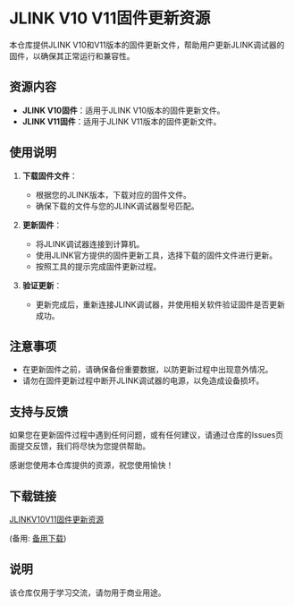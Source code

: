 # JLINK V10 V11固件更新资源

本仓库提供JLINK V10和V11版本的固件更新文件，帮助用户更新JLINK调试器的固件，以确保其正常运行和兼容性。

## 资源内容

- **JLINK V10固件**：适用于JLINK V10版本的固件更新文件。
- **JLINK V11固件**：适用于JLINK V11版本的固件更新文件。

## 使用说明

1. **下载固件文件**：
   - 根据您的JLINK版本，下载对应的固件文件。
   - 确保下载的文件与您的JLINK调试器型号匹配。

2. **更新固件**：
   - 将JLINK调试器连接到计算机。
   - 使用JLINK官方提供的固件更新工具，选择下载的固件文件进行更新。
   - 按照工具的提示完成固件更新过程。

3. **验证更新**：
   - 更新完成后，重新连接JLINK调试器，并使用相关软件验证固件是否更新成功。

## 注意事项

- 在更新固件之前，请确保备份重要数据，以防更新过程中出现意外情况。
- 请勿在固件更新过程中断开JLINK调试器的电源，以免造成设备损坏。

## 支持与反馈

如果您在更新固件过程中遇到任何问题，或有任何建议，请通过仓库的Issues页面提交反馈，我们将尽快为您提供帮助。

感谢您使用本仓库提供的资源，祝您使用愉快！

## 下载链接
[JLINKV10V11固件更新资源](https://pan.quark.cn/s/30659dfb756f) 

(备用: [备用下载](https://pan.baidu.com/s/1KBw4QEGvfEELA0qME3ZOww?pwd=1234))

## 说明

该仓库仅用于学习交流，请勿用于商业用途。

